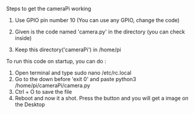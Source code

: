 Steps to get the cameraPi working

1. Use GPIO pin number 10 (You can use any GPIO, change the code)

2. Given is the code named 'camera.py' in the directory (you can check inside)

3. Keep this directory('cameraPi') in /home/pi

To run this code on startup, you can do :

  1. Open terminal and type sudo nano /etc/rc.local
  2. Go to the down before 'exit 0' and paste python3 /home/pi/cameraPi/camera.py
  3. Ctrl + O to save the file
  4. Reboot and now it a shot. Press the button and you will get a image on the Desktop
